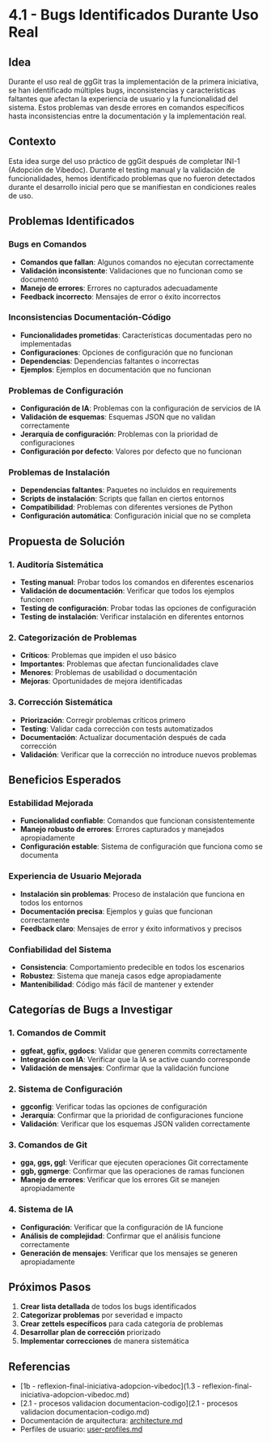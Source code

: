 # 4.1 - Bugs Identificados Durante Uso Real

## Idea

Durante el uso real de ggGit tras la implementación de la primera iniciativa, se han identificado múltiples bugs, inconsistencias y características faltantes que afectan la experiencia de usuario y la funcionalidad del sistema. Estos problemas van desde errores en comandos específicos hasta inconsistencias entre la documentación y la implementación real.

## Contexto

Esta idea surge del uso práctico de ggGit después de completar INI-1 (Adopción de Vibedoc). Durante el testing manual y la validación de funcionalidades, hemos identificado problemas que no fueron detectados durante el desarrollo inicial pero que se manifiestan en condiciones reales de uso.

## Problemas Identificados

### Bugs en Comandos
- **Comandos que fallan**: Algunos comandos no ejecutan correctamente
- **Validación inconsistente**: Validaciones que no funcionan como se documentó
- **Manejo de errores**: Errores no capturados adecuadamente
- **Feedback incorrecto**: Mensajes de error o éxito incorrectos

### Inconsistencias Documentación-Código
- **Funcionalidades prometidas**: Características documentadas pero no implementadas
- **Configuraciones**: Opciones de configuración que no funcionan
- **Dependencias**: Dependencias faltantes o incorrectas
- **Ejemplos**: Ejemplos en documentación que no funcionan

### Problemas de Configuración
- **Configuración de IA**: Problemas con la configuración de servicios de IA
- **Validación de esquemas**: Esquemas JSON que no validan correctamente
- **Jerarquía de configuración**: Problemas con la prioridad de configuraciones
- **Configuración por defecto**: Valores por defecto que no funcionan

### Problemas de Instalación
- **Dependencias faltantes**: Paquetes no incluidos en requirements
- **Scripts de instalación**: Scripts que fallan en ciertos entornos
- **Compatibilidad**: Problemas con diferentes versiones de Python
- **Configuración automática**: Configuración inicial que no se completa

## Propuesta de Solución

### 1. Auditoría Sistemática
- **Testing manual**: Probar todos los comandos en diferentes escenarios
- **Validación de documentación**: Verificar que todos los ejemplos funcionen
- **Testing de configuración**: Probar todas las opciones de configuración
- **Testing de instalación**: Verificar instalación en diferentes entornos

### 2. Categorización de Problemas
- **Críticos**: Problemas que impiden el uso básico
- **Importantes**: Problemas que afectan funcionalidades clave
- **Menores**: Problemas de usabilidad o documentación
- **Mejoras**: Oportunidades de mejora identificadas

### 3. Corrección Sistemática
- **Priorización**: Corregir problemas críticos primero
- **Testing**: Validar cada corrección con tests automatizados
- **Documentación**: Actualizar documentación después de cada corrección
- **Validación**: Verificar que la corrección no introduce nuevos problemas

## Beneficios Esperados

### Estabilidad Mejorada
- **Funcionalidad confiable**: Comandos que funcionan consistentemente
- **Manejo robusto de errores**: Errores capturados y manejados apropiadamente
- **Configuración estable**: Sistema de configuración que funciona como se documenta

### Experiencia de Usuario Mejorada
- **Instalación sin problemas**: Proceso de instalación que funciona en todos los entornos
- **Documentación precisa**: Ejemplos y guías que funcionan correctamente
- **Feedback claro**: Mensajes de error y éxito informativos y precisos

### Confiabilidad del Sistema
- **Consistencia**: Comportamiento predecible en todos los escenarios
- **Robustez**: Sistema que maneja casos edge apropiadamente
- **Mantenibilidad**: Código más fácil de mantener y extender

## Categorías de Bugs a Investigar

### 1. Comandos de Commit
- **ggfeat, ggfix, ggdocs**: Validar que generen commits correctamente
- **Integración con IA**: Verificar que la IA se active cuando corresponde
- **Validación de mensajes**: Confirmar que la validación funcione

### 2. Sistema de Configuración
- **ggconfig**: Verificar todas las opciones de configuración
- **Jerarquía**: Confirmar que la prioridad de configuraciones funcione
- **Validación**: Verificar que los esquemas JSON validen correctamente

### 3. Comandos de Git
- **gga, ggs, ggl**: Verificar que ejecuten operaciones Git correctamente
- **ggb, ggmerge**: Confirmar que las operaciones de ramas funcionen
- **Manejo de errores**: Verificar que los errores Git se manejen apropiadamente

### 4. Sistema de IA
- **Configuración**: Verificar que la configuración de IA funcione
- **Análisis de complejidad**: Confirmar que el análisis funcione correctamente
- **Generación de mensajes**: Verificar que los mensajes se generen apropiadamente

## Próximos Pasos

1. **Crear lista detallada** de todos los bugs identificados
2. **Categorizar problemas** por severidad e impacto
3. **Crear zettels específicos** para cada categoría de problemas
4. **Desarrollar plan de corrección** priorizado
5. **Implementar correcciones** de manera sistemática

## Referencias

- [1b - reflexion-final-iniciativa-adopcion-vibedoc](1.3 - reflexion-final-iniciativa-adopcion-vibedoc.md)
- [2.1 - procesos validacion documentacion-codigo](2.1 - procesos validacion documentacion-codigo.md)
- Documentación de arquitectura: [architecture.md](../architecture.md)
- Perfiles de usuario: [user-profiles.md](../user-profiles.md)
